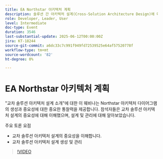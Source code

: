 ```yaml
---
title: EA Northstar 아키텍처 계획
description: 솔루션 간 아키텍처 설계(Cross-Solution Architecture Design)에 대한 TWebinar는 개발자, 리더 및 사용자를 위한 주요 통찰력과 함께 Northstar 다이어그램의 가치 및 작성에 대해 다룹니다.
role: Developer, Leader, User
level: Intermediate
doc-type: Event
duration: 3546
last-substantial-update: 2025-06-12T00:00:00Z
jira: KT-18244
source-git-commit: a6dc33c7c991f949fd72539525e64af57520778f
workflow-type: tm+mt
source-wordcount: '82'
ht-degree: 0%

---
```



# EA Northstar 아키텍처 계획

&quot;교차 솔루션 아키텍처 설계 소개&quot;에 대한 이 웨비나는 Northstar 아키텍처 다이어그램의 생성과 중요성에 대한 중요한 통찰력을 제공합니다. 참석자들은 교차 솔루션 아키텍처 설계의 중요성에 대해 이해했으며, 설계 및 관리에 대해 알아보았습니다.

주요 토론 요점

* 교차 솔루션 아키텍처 설계의 중요성을 이해합니다.
* 교차 솔루션 아키텍처 설계 생성 및 관리

>[!VIDEO](https://video.tv.adobe.com/v/3463355/?learn=on&enablevpops)
